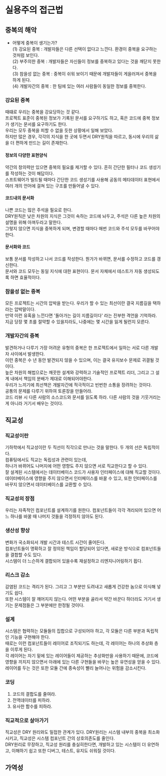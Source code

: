 # 실용주의 접근법

## 중복의 해악
- 어떻게 중복이 생기는가?  
(1) 강요된 중복 : 개발자들은 다른 선택이 없다고 느낀다. 환경이 중복을 요구하는 것처럼 보인다.  
(2) 부주의한 중복 : 개발자들은 자신들이 정보를 중복하고 있다는 것을 깨닫지 못한다.  
(3) 참을성 없는 중복 : 중복이 쉬워 보이기 때문에 개발자들이 게을러져서 중복을 하게 된다.  
(4) 개발자간의 중복 : 한 팀에 있는 여러 사람들이 동일한 정보를 중복한다.  
### 강요된 중복
때떄로 우리는 중복을 강요당하는 것 같다.  
프로젝트 표준이 중복된 정보가 기록된 문서를 요구하기도 하고, 혹은 코드에 중복 정보가 생기는 문서를 요구하기도 한다.  
우리는 모두 중복을 피할 수 없을 듯한 상황에서 일해 보았다.  
하지만 많은 경우, 각각의 지식을 한 곳에 두면서 DRY원칙을 따르고, 동시에 우리의 삶을 더 편하게 만드는 길이 존재한다.  
#### 정보의 다양한 표현양식
약간의 창의력만 있으면 중복의 필요를 제거할 수 있다. 흔히 간단한 필터나 코드 생성기를 작성하는 것이 해답이다.  
스프트웨어가 빌드될 때마다 간단한 코드 생성기를 사용해 공동의 메타데이터 표현에서 여러 개의 언어에 걸쳐 있는 구조를 만들어낼 수 있다.  
#### 코드내의 문서화
나쁜 코드는 많은 주석을 필요로 한다.  
DRY원칙은 낮은 차원의 지식은 그것이 속하는 코드에 놔두고, 주석은 다른 높은 차원의 설명을 위해 아껴두라고 말한다.  
그렇지 않으면 지식을 중복하게 되며, 변경할 때마다 매번 코드와 주석 모두를 바꾸어야 한다.
#### 문서화와 코드 
보통 문서를 작성하고 나서 코드를 작성한다. 뭔가가 바뀌면, 문서를 수정하고 코드를 갱신한다.  
문서와 코드 모두는 동일 지식에 대한 표현이다. 문서 자체에서 테스트가 자동 생성되도록 하면 효율적이다.
### 참을성 없는 중복
모든 프로젝트는 시간의 압박을 받는다. 우리가 할 수 있는 최선이란 결국 지름길을 택하라는 압박말이다.  
만약 이런 유혹을 느낀다면 '돌아가는 길이 지름길이다' 라는 진부한 격언을 기억하라.  
지금 당장 몇 초를 절약할 수 있을지라도, 나중에는 몇 시간을 잃게 될런지 모른다.  
### 개발자간의 중복
발견하거나 다루기 가장 어려운 유형의 중복은 한 프로젝트에서 일하는 서로 다른 개발자 사이에서 발생한다.  
이런 중복은 수 년 동안 발견되지 않을 수 있으며, 이는 결국 유지보수 문제로 귀결될 것이다.  
높은 차원의 해법으로는 깨끗한 설계와 강력하고 기술적인 프로젝트 리더, 그리고 그 설계 내에서 책임의 분배가 제대로 이해되어야한다.  
우리가 느끼기에 최선책은 개발자간에 적극적이고 빈번한 소통을 장려하는 것이다.  
공통의 문제를 다루기 위하여 토론장을 만들어라.  
코드 리뷰 시 다른 사람의 소스코드와 문서를 읽도록 하라. 다른 사람의 것을 기웃거리는게 아니라 거기서 배우는 것이다.

## 직교성
### 직교성이란
기하학에서 직교성이란 두 직선이 직각으로 만나는 것을 말한다. 두 개의 선은 독립적이다.  
컴퓨팅에서도 직교는 독립성과 관련이 있는데,  
하나가 바뀌어도 나머지에 어떤 영향도 주지 않으면 서로 직교한다고 할 수 있다.  
잘 설계된 시스템에서는 데이터베이스 코드가 사용자 인터페이스에 대해 직교할 것이다.  
데이터베이스에 영향을 주지 않으면서 인터페이스를 바꿀 수 있고, 또한 인터페이스를 바꾸지 않으면서 데이터베이스를 교환할 수 있다.  
### 직교성의 장점
우리는 자족적인 컴포넌트를 설계하기를 원한다. 컴포넌트들이 각각 격리되어 있으면 어느 하나를 바꿀 때 나머지 것들을 걱정하지 않아도 된다.  
### 생산성 향상
변화가 국소화되서 개발 시간과 테스트 시간이 줄어든다.  
컴포넌트들이 명확하고 잘 정의된 책임이 할당되어 있다면, 새로운 방식으로 컴포넌트들을 결합할 수도 있다.  
시스템이 더 느슨하게 결합되어 있을수록 재설정하고 리엔지니어링하기 휩다.  
### 리스크 감소
감염된 코드는 격리가 된다. 그리고 그 부분만 도려내고 새롭게 건강한 놈으로 이식해 넣기도 쉽다.  
또한 시스템이 잘 깨어지지 않는다. 어떤 부분을 골라서 약간 바꾼다 하더라도 거기서 생기는 문제점들은 그 부분에만 한정될 것이다.  
### 설계
시스템은 협력하는 모듈들의 집합으로 구성되어야 하고, 각 모듈은 다른 부분과 독립적인 기능을 구현해야 한다.  
때로는 이런 컴포넌트들이 레이어로 조직되기도 하는데, 각 레이어는 하나의 추상화 층을 이루게 된다.  
각 레이어는 자기 밑에 있는 레이어들이 제공하는 추상화만을 사용하기 때문에, 
코드에 영향을 끼치지 않으면서 아래에 있는 다른 구현들을 바꾸는 높은 유연성을 얻을 수 있다.  
레이어를 두는 것은 또한 모듈 간에 종속성이 빨리 늘어나는 위험을 감소시킨다.  
### 코딩
1. 코드의 결합도를 줄여라.  
2. 전역데이터를 피하라.  
3. 유사한 함수를 피하라.  
### 직교적으로 살아가기
직교성은 DRY 원리와도 밀접한 관계가 있다. 
DRY원리는 시스템 내부의 중복을 최소화시키고, 직교성은 시스템 컴포넌트 간의 상호의존도를 줄인다.  
DRY원리로 무장하고, 직교성 원리를 충실히한다면, 개발하고 있는 시스템이 더 유연하고, 이해하기 쉽고 또한 디버그, 테스트, 유지도 쉬워질 것이다.  

## 가역성